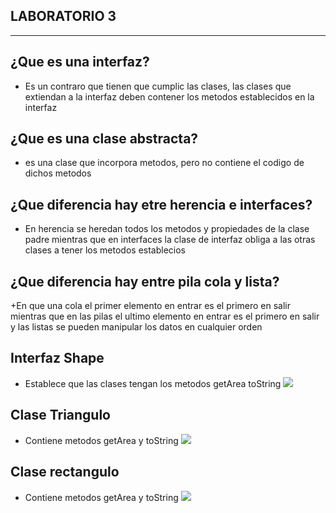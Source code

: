 LABORATORIO 3 
----------------------
----------------------


¿Que es una interfaz?
---------------------
+ Es un contraro que tienen que cumplic las clases, las clases que extiendan a la interfaz deben contener los metodos establecidos en la interfaz

¿Que es una clase abstracta?
------------------------------
+ es una clase que incorpora metodos, pero no contiene el codigo de dichos metodos

¿Que diferencia hay etre herencia e interfaces?
----------------------------------------------
+ En herencia se heredan todos los metodos y propiedades de la clase padre mientras que en interfaces la clase de interfaz obliga a las otras clases 
a tener los metodos establecios


¿Que diferencia hay entre pila cola y lista?
---------------------------------------------

+En que una cola el primer elemento en entrar es el primero en salir mientras que en las pilas el ultimo elemento en entrar es el primero 
en salir y  las listas se pueden manipular los datos en cualquier orden 

Interfaz Shape 
-----------------
+ Establece que las clases tengan los metodos getArea toString
![](https://i.imgur.com/DOk4Zyo.png)

Clase Triangulo
---------------
+ Contiene metodos getArea y toString 
![](https://i.imgur.com/pGbMiKb.png)

Clase rectangulo
-----------------
+ Contiene metodos getArea y toString 
![](https://i.imgur.com/g8tGezk.png)
